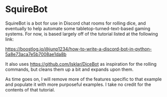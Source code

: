 # SquireBot

SquireBot is a bot for use in Discord chat rooms for rolling dice, and
eventually to help automate some tabletop-turned-text-based gaming systems. For
now, is based largely off of the tutorial listed at the following link:

https://boostlog.io/@junp1234/how-to-write-a-discord-bot-in-python-5a8e73aca7e5b7008ae1da8b

It also uses https://github.com/Isklar/DiceBot as inspiration for the rolling
commands, but cleans them up a bit and expands upon them.

As time goes on, I will remove more of the features specific to that example
and populate it with more purposeful examples. I take no credit for the contents
of that tutorial.
